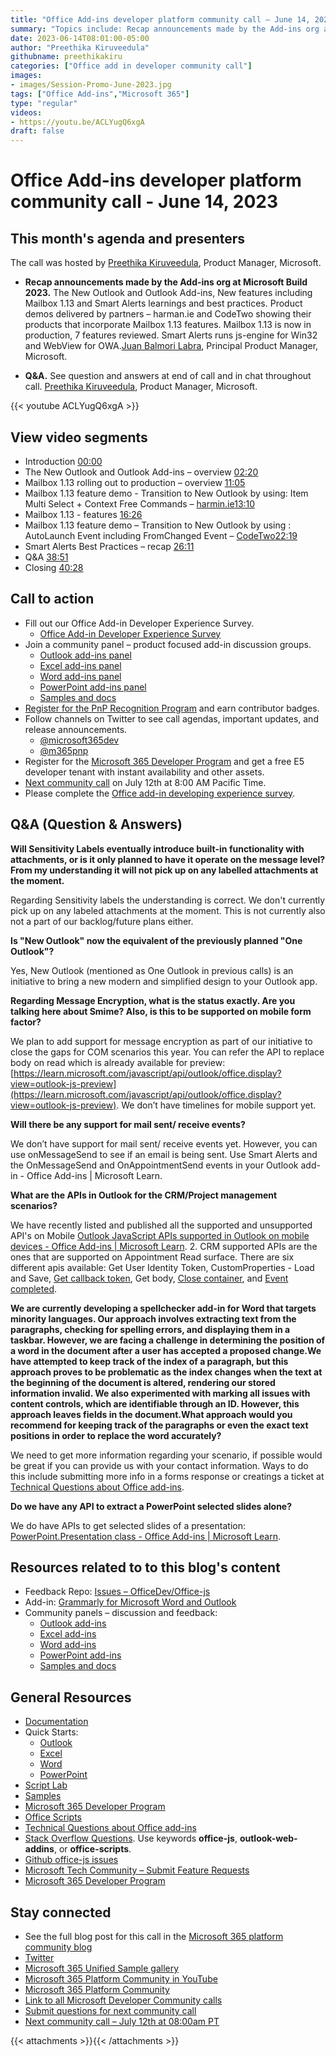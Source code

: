 ```yaml
---
title: "Office Add-ins developer platform community call – June 14, 2023"
summary: "Topics include: Recap announcements made by the Add-ins org at Microsoft Build 2023 presented by Juan Balmori Labra, Principal Product Manager at Microsoft. Call hosted by Preethika Kiruveedula, Product Manager at Microsoft. Recorded on June 14, 2023."
date: 2023-06-14T08:01:00-05:00
author: "Preethika Kiruveedula"
githubname: preethikakiru
categories: ["Office add in developer community call"]
images:
- images/Session-Promo-June-2023.jpg
tags: ["Office Add-ins","Microsoft 365"]
type: "regular"
videos:
- https://youtu.be/ACLYugQ6xgA
draft: false
---
```


# Office Add-ins developer platform community call - June 14, 2023

## This month's agenda and presenters

The call was hosted by [Preethika Kiruveedula](www.linkedin.com/in/preethika-kiruveedula-529b7a148), Product Manager, Microsoft.

* **Recap announcements made by the Add-ins org at Microsoft Build 2023.** The New Outlook and Outlook Add-ins, New features including Mailbox 1.13 and Smart Alerts learnings and best practices. Product demos delivered by partners – harman.ie and CodeTwo showing their products that incorporate Mailbox 1.13 features. Mailbox 1.13 is now in production, 7 features reviewed. Smart Alerts runs js-engine for Win32 and WebView for OWA.[Juan Balmori Labra](https://www.linkedin.com/in/juan-balmori-8443b532/), Principal Product Manager, Microsoft.

* **Q&A.** See question and answers at end of call and in chat throughout call. [Preethika Kiruveedula](www.linkedin.com/in/preethika-kiruveedula-529b7a14), Product Manager, Microsoft.

{{< youtube ACLYugQ6xgA >}}

## View video segments

* Introduction [00:00](https://youtu.be/P5DolLyE3E8?t=0)
* The New Outlook and Outlook Add-ins – overview [02:20](https://youtu.be/P5DolLyE3E8?t=53)
* Mailbox 1.13 rolling out to production – overview [11:05](https://youtu.be/P5DolLyE3E8?t=107)
* Mailbox 1.13 feature demo - Transition to New Outlook by using:  Item Multi Select + Context Free Commands – [harmin.ie](https://harman.ie)[13:10](https://youtu.be/P5DolLyE3E8?t=400)
* Mailbox 1.13 - features [16:26](https://youtu.be/P5DolLyE3E8?t=508)
* Mailbox 1.13 feature demo – Transition to New Outlook by using :  AutoLaunch Event including FromChanged Event – [CodeTwo](https://www.codetwo.com/)[22:19]()
* Smart Alerts Best Practices – recap [26:11](https://youtu.be/ACLYugQ6xgA?t=1571)
* Q&A [38:51](https://youtu.be/ACLYugQ6xgA?t=2331)
* Closing [40:28](https://youtu.be/ACLYugQ6xgA?t=2428)


## Call to action

* Fill out our Office Add-in Developer Experience Survey.
    * [Office Add-in Developer Experience Survey](https://forms.office.com/Pages/ResponsePage.aspx?id=v4j5cvGGr0GRqy180BHbR-0oJqQ4NUVOo6aMB4pZ11dUOFhXOVFJU0ZaOERYMzI5VzBSS0RDQ0dCQS4u)
* Join a community panel – product focused add-in discussion groups.
    * [Outlook add-ins panel](https://ux.microsoft.com/Panel/OutlookAddinDeveloper)
    * [Excel add-ins panel](https://ux.microsoft.com/Panel/ExcelAddinDeveloper)
    * [Word add-ins panel](https://ux.microsoft.com/Panel/WordAddinDeveloper)
    * [PowerPoint add-ins panel](https://ux.microsoft.com/Panel/PowerPointAddinDeveloper)
    * [Samples and docs](https://ux.microsoft.com/Panel/OfficeAddinImproveSamplesDocs)
* [Register for the PnP Recognition Program](https://pnp.github.io/recognitionprogram/) and earn contributor badges.
* Follow channels on Twitter to see call agendas, important updates, and release announcements.
    * [@microsoft365dev](https://twitter.com/microsoft365dev)
    * [@m365pnp](https://twitter.com/m365pnp)
* Register for the [Microsoft 365 Developer Program](https://aka.ms/m365/devprogram) and get a free E5 developer tenant with instant availability and other assets.
* [Next community call](https://aka.ms/officeaddinscommunitycall) on July 12th at 8:00 AM Pacific Time.
* Please complete the [Office add-in developing experience survey](https://forms.office.com/r/wmzCgccbPa).

## Q&A (Question & Answers)

**Will Sensitivity Labels eventually introduce built-in functionality with attachments, or is it only planned to have it operate on the message level? From my understanding it will not pick up on any labelled attachments at the moment.**

Regarding Sensitivity labels the understanding is correct. We don't currently pick up on any labeled attachments at the moment. This is not currently also not a part of our backlog/future plans either.

**Is "New Outlook" now the equivalent of the previously planned "One Outlook"?**

Yes, New Outlook (mentioned as One Outlook in previous calls) is an initiative to bring a  new modern and simplified design to your Outlook app.

**Regarding Message Encryption, what is the status exactly. Are you talking here about Smime? Also, is this to be supported on mobile form factor?**

We plan to add support for message encryption as part of our initiative to close the gaps for COM scenarios this year. You can refer the API to replace body on read which is already available for preview: [https://learn.microsoft.com/javascript/api/outlook/office.display?view=outlook-js-preview](https://learn.microsoft.com/javascript/api/outlook/office.display?view=outlook-js-preview). We don’t have timelines for mobile support yet.

**Will there be any support for mail sent/ receive events?**

We don’t have support for mail sent/ receive events yet. However, you can use onMessageSend to see if an email is being sent. Use Smart Alerts and the OnMessageSend and OnAppointmentSend events in your Outlook add-in - Office Add-ins | Microsoft Learn.

**What are the APIs in Outlook for the CRM/Project management scenarios?**

We have recently listed and published all the supported and unsupported API's on Mobile [Outlook JavaScript APIs supported in Outlook on mobile devices - Office Add-ins | Microsoft Learn](https://learn.microsoft.com/office/dev/add-ins/outlook/outlook-mobile-apis). 2.	CRM supported APIs are the ones that are supported on Appointment Read surface. There are six different apis available: Get User Identity Token, CustomProperties - Load and Save, [Get callback token](https://learn.microsoft.com/javascript/api/outlook/office.mailbox?view=outlook-js-preview#outlook-office-mailbox-getcallbacktokenasync-member(1)), Get body, [Close container](https://learn.microsoft.com/javascript/api/office/office.ui?view=common-js-preview#office-office-ui-closecontainer-member(1)), and [Event completed](https://learn.microsoft.com/javascript/api/office/office.addincommands.event).

**We are currently developing a spellchecker add-in for Word that targets minority languages. Our approach involves extracting text from the paragraphs, checking for spelling errors, and displaying them in a taskbar. However, we are facing a challenge in determining the position of a word in the document after a user has accepted a proposed change.We have attempted to keep track of the index of a paragraph, but this approach proves to be problematic as the index changes when the text at the beginning of the document is altered, rendering our stored information invalid. We also experimented with marking all issues with content controls, which are identifiable through an ID. However, this approach leaves fields in the document.What approach would you recommend for keeping track of the paragraphs or even the exact text positions in order to replace the word accurately?**

We need to get more information regarding your scenario, if possible would be great if you can provide us with your contact information. Ways to do this include submitting more info in a forms response or creatings a ticket at [Technical Questions about Office add-ins](https://aka.ms/office-addins-dev-questions).

**Do we have any API to extract a PowerPoint selected slides alone?**

We do have APIs to get selected slides of a presentation: [PowerPoint.Presentation class - Office Add-ins | Microsoft Learn](https://learn.microsoft.com/javascript/api/powerpoint/powerpoint.presentation?view=powerpoint-js-preview#powerpoint-powerpoint-presentation-getselectedslides-member(1)).
## Resources related to to this blog's content

* Feedback Repo: [Issues – OfficeDev/Office-js](https://github.com/OfficeDev/office-js/issues)
* Add-in: [Grammarly for Microsoft Word and Outlook](https://www.grammarly.com/office-addin)
* Community panels – discussion and feedback:
  * [Outlook add-ins](https://ux.microsoft.com/Panel/OutlookAddinDeveloper)
  * [Excel add-ins](https://ux.microsoft.com/Panel/ExcelAddinDeveloper)
  * [Word add-ins ](https://ux.microsoft.com/Panel/WordAddinDeveloper)
  * [PowerPoint add-ins](https://ux.microsoft.com/Panel/PowerPointAddinDeveloper)
  * [Samples and docs](https://ux.microsoft.com/Panel/OfficeAddinImproveSamplesDocs)

## General Resources

* [Documentation](https://aka.ms/office-add-ins-docs)
* Quick Starts:
  * [Outlook](https://learn.microsoft.com/office/dev/add-ins/quickstarts/outlook-quickstart)
  * [Excel](https://learn.microsoft.com/office/dev/add-ins/quickstarts/excel-quickstart-jquery)
  * [Word](https://learn.microsoft.com/office/dev/add-ins/quickstarts/word-quickstart)
  * [PowerPoint](https://learn.microsoft.com/office/dev/add-ins/quickstarts/powerpoint-quickstart)
* [Script Lab](https://aka.ms/getscriptlab)
* [Samples](https://aka.ms/officeaddinsamples)
* [Microsoft 365 Developer Program](https://aka.ms/M365devprogram)
* [Office Scripts](aka.ms/office-scripts-docs)
* [Technical Questions about Office add-ins](https://aka.ms/office-addins-dev-questions)
* [Stack Overflow Questions](https://stackoverflow.com). Use keywords **office-js**, **outlook-web-addins**, or **office-scripts**.
* [Github office-js issues](https://github.com/OfficeDev/office-js/issues)
* [Microsoft Tech Community – Submit Feature Requests](https://aka.ms/m365dev-suggestions)
* [Microsoft 365 Developer Program](https://aka.ms/M365devprogram)

## Stay connected

* See the full blog post for this call in the [Microsoft 365 platform community blog](https://aka.ms/m365pnp/blog)
* [Twitter](https://twitter.com/microsoft365dev)
* [Microsoft 365 Unified Sample gallery](https://aka.ms/community/samples)
* [Microsoft 365 Platform Community in YouTube](https://aka.ms/community/videos)
* [Microsoft 365 Platform Community](http://aka.ms/community/home)
* [Link to all Microsoft Developer Community calls](https://aka.ms/M365DevCalls)
* [Submit questions for next community call](https://aka.ms/officeaddinsform)
* [Next community call – July 12th at 08:00am PT](https://aka.ms/officeaddinscommunitycall)

{{< attachments >}}{{< /attachments >}}
